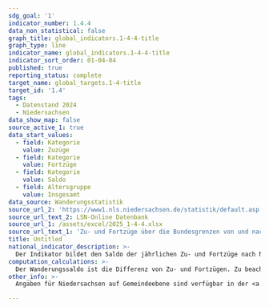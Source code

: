```yaml
---
sdg_goal: '1'
indicator_number: 1.4.4
data_non_statistical: false
graph_title: global_indicators.1-4-4-title
graph_type: line
indicator_name: global_indicators.1-4-4-title
indicator_sort_order: 01-04-04
published: true
reporting_status: complete
target_name: global_targets.1-4-title
target_id: '1.4'
tags:
  - Datenstand 2024
  - Niedersachsen
data_show_map: false
source_active_1: true
data_start_values:
  - field: Kategorie
    value: Zuzüge
  - field: Kategorie
    value: Fortzüge
  - field: Kategorie
    value: Saldo
  - field: Altersgruppe
    value: Insgesamt
data_source: Wanderungsstatistik
source_url_2: 'https://www1.nls.niedersachsen.de/statistik/default.asp'
source_url_text_2: LSN-Online Datenbank
source_url_1: /assets/excel/2025_1-4-4.xlsx
source_url_text_1: 'Zu- und Fortzüge über die Bundesgrenzen von und nach Niedersachsen nach Altersgruppen'
title: Untitled
national_indicator_description: >-
  Der Indikator bildet den Saldo der jährlichen Zu- und Fortzüge nach Niedersachsen aus dem Ausland bzw. von Niedersachsen in das Ausland (=über die Bundesgrenzen) sowie den Wanderungssaldo nach Altersgruppen ab.
computation_calculations: >-
  Der Wanderungssaldo ist die Differenz von Zu- und Fortzügen. Zu beachten ist, dass auch bei einem relativ geringen Saldo große Brutto-Wanderungsströme in beide Richtungen, die sich im Saldo ausgleichen, vorliegen können. Der Indikator sollte daher im Zusammenhang mit den Indikatoren 1.4.1 und 1.4.2 betrachtet werden. Daten über Zu- und Fortzüge bilden die grenzüberschreitenden Wanderungsströme zwischen Niedersachsen und dem Ausland nach demographischen Merkmalen ab. Die Kennzahl gibt Hinweise darauf, wie stark der demographische Wandel durch das Wanderungsgeschehen mit dem Ausland beeinflusst wird und ist insgesamt ein Indikator für die Attraktivität des Landes. Die Daten liegen nicht differenziert nach Zuwanderungsgeschichte, sondern nur nach Staatsangehörigkeit vor. Die Daten basieren auf Angaben der Meldebehörden. Vor allem in den Jahren 2008 und 2009 ist die Aussagekraft der Zahlen allerdings beeinträchtigt: Die den Fortzügen dieser Jahre ins Ausland zugrunde liegenden Angaben der Meldebehörden enthalten Melderegisterbereinigungen, die infolge der Einführung der persönlichen Steueridentifikationsnummer durchgeführt worden sind. Das Ergebnis der Bereinigungen sind auch noch im Jahr 2009 nachgeholte Buchungen „Fortzug in das Ausland“, die in die Zählung der Fortzüge eingegangen sind. Dies schlägt sich auf den Wanderungssaldo dieser Jahre nieder.
other_info: >-
  Angaben für Niedersachsen auf Gemeindeebene sind verfügbar in der <a href="https://www1.nls.niedersachsen.de/statistik/default.asp" target="_blank">LSN-Online Datenbank</a> (Statistische Erhebung > 120 Wanderungsstatistik) sowie bundesweit in der Regionaldatenbank Deutschland. Methodische Erläuterungen finden sich fortlaufend in dem jährlich erscheinenden <a href="https://www.statistik.niedersachsen.de/startseite/veroffentlichungen/statistische_berichte/statistische-berichte-niedersachsen-87713.html" target="_blank">Statistischen Bericht Niedersachsen</a> A III 1, Wanderungen.

---
```

